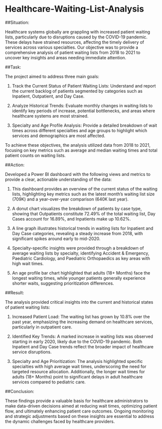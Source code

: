 # Healthcare-Waiting-List-Analysis

##Situation:

Healthcare systems globally are grappling with increased patient waiting lists, particularly due to disruptions caused by the COVID-19 pandemic. These delays have strained resources, affecting the timely delivery of services across various specialties. Our objective was to provide a comprehensive analysis of patient waiting lists from 2018 to 2021 to uncover key insights and areas needing immediate attention.

##Task:

The project aimed to address three main goals:

1. Track the Current Status of Patient Waiting Lists: Understand and report the current backlog of patients segmented by categories such as Inpatient, Outpatient, and Day Case.

2. Analyze Historical Trends: Evaluate monthly changes in waiting lists to identify key periods of increase, potential bottlenecks, and areas where healthcare systems are most strained.

3. Specialty and Age Profile Analysis: Provide a detailed breakdown of wait times across different specialties and age groups to highlight which services and demographics are most affected.

To achieve these objectives, the analysis utilized data from 2018 to 2021, focusing on key metrics such as average and median waiting times and total patient counts on waiting lists.

##Action:

Developed a Power BI dashboard with the following views and metrics to provide a clear, actionable understanding of the data:

1. This dashboard provides an overview of the current status of the waiting lists, highlighting key metrics such as the latest month’s waiting list size (709K) and a year-over-year comparison (640K last year).

2. A donut chart visualizes the breakdown of patients by case type, showing that Outpatients constitute 72.49% of the total waiting list, Day Cases account for 16.89%, and Inpatients make up 10.62%.

3. A line graph illustrates historical trends in waiting lists for Inpatient and Day Case categories, revealing a steady increase from 2018, with significant spikes around early to mid-2020.

4. Specialty-specific insights were provided through a breakdown of average waiting lists by specialty, identifying Accident & Emergency, Paediatric Cardiology, and Paediatric Orthopaedics as key areas with high wait times.

5. An age profile bar chart highlighted that adults (18+ Months) face the longest waiting times, while younger patients generally experience shorter waits, suggesting prioritization differences.

##Result:

The analysis provided critical insights into the current and historical states of patient waiting lists:

1. Increased Patient Load: The waiting list has grown by 10.8% over the past year, emphasizing the increasing demand on healthcare services, particularly in outpatient care.

2. Identified Key Trends: A marked increase in waiting lists was observed starting in early 2020, likely due to the COVID-19 pandemic. Both Inpatient and Day Case trends reflect the broader impact of healthcare service disruptions.

3. Specialty and Age Prioritization: The analysis highlighted specific specialties with high average wait times, underscoring the need for targeted resource allocation. Additionally, the longer wait times for adults (18+ Months) point to significant delays in adult healthcare services compared to pediatric care.

##Conclusion:

These findings provide a valuable basis for healthcare administrators to make data-driven decisions aimed at reducing wait times, optimizing patient flow, and ultimately enhancing patient care outcomes. Ongoing monitoring and strategic adjustments based on these insights are essential to address the dynamic challenges faced by healthcare providers.













